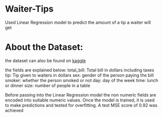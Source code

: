 # Waiter-Tips
Used Linear Regression model to predict the amount of a tip a waiter will get

# About the Dataset:
the dataset can also be found on [kaggle](https://www.kaggle.com/datasets/jsphyg/tipping)

the fields are explained below:
total_bill: Total bill in dollars including taxes
tip: Tip given to waiters in dollars
sex: gender of the person paying the bill
smoker: whether the person smoked or not
day: day of the week
time: lunch or dinner
size: number of people in a table 

Before passing into the Linear Regression model the non numeric fields are encoded into suitable numeric values. Once the model is trained, it is used to make predictions and tested for overfitting. A test MSE score of 0.92 was achieved 
